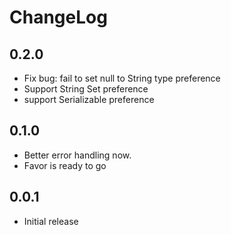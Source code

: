 ChangeLog
============

0.2.0
-------

- Fix bug: fail to set null to String type preference
- Support String Set preference
- support Serializable preference

0.1.0
-------

- Better error handling now.
- Favor is ready to go

0.0.1
-------

- Initial release